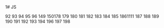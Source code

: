 1# JS

92
93
94
95
96
149
150178
179
180
181
182
183
184
185
1861111
187
188
189
190
191
192
193
194
196
197
198
